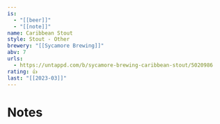 ```yaml
---
is:
  - "[[beer]]"
  - "[[note]]"
name: Caribbean Stout
style: Stout - Other
brewery: "[[Sycamore Brewing]]"
abv: 7
urls:
  - https://untappd.com/b/sycamore-brewing-caribbean-stout/5020986
rating: 👍
last: "[[2023-03]]"
---
```

# Notes

